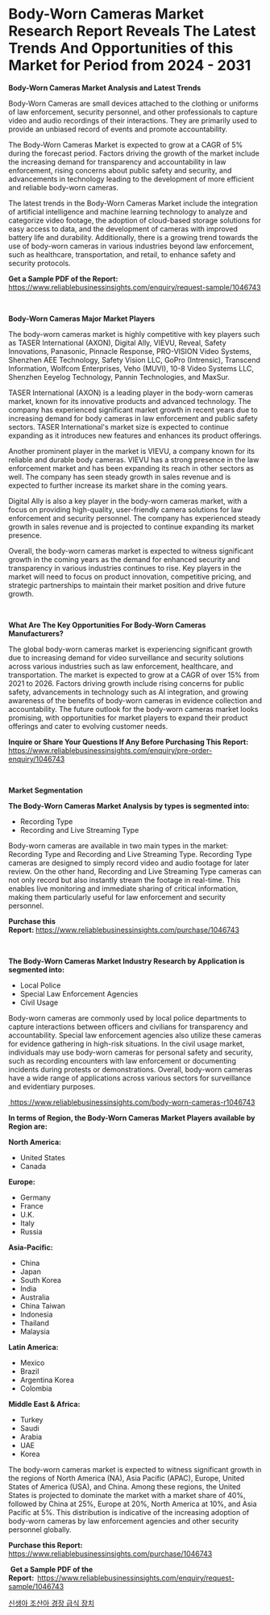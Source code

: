 <p><h1>Body-Worn Cameras Market Research Report Reveals The Latest Trends And Opportunities of this Market for Period from 2024 - 2031</h1></p><p><strong>Body-Worn Cameras Market Analysis and Latest Trends</strong></p>
<p><p>Body-Worn Cameras are small devices attached to the clothing or uniforms of law enforcement, security personnel, and other professionals to capture video and audio recordings of their interactions. They are primarily used to provide an unbiased record of events and promote accountability.</p><p>The Body-Worn Cameras Market is expected to grow at a CAGR of 5% during the forecast period. Factors driving the growth of the market include the increasing demand for transparency and accountability in law enforcement, rising concerns about public safety and security, and advancements in technology leading to the development of more efficient and reliable body-worn cameras.</p><p>The latest trends in the Body-Worn Cameras Market include the integration of artificial intelligence and machine learning technology to analyze and categorize video footage, the adoption of cloud-based storage solutions for easy access to data, and the development of cameras with improved battery life and durability. Additionally, there is a growing trend towards the use of body-worn cameras in various industries beyond law enforcement, such as healthcare, transportation, and retail, to enhance safety and security protocols.</p></p>
<p><strong>Get a Sample PDF of the Report:&nbsp;</strong> <a href="https://www.reliablebusinessinsights.com/enquiry/request-sample/1046743">https://www.reliablebusinessinsights.com/enquiry/request-sample/1046743</a></p>
<p>&nbsp;</p>
<p><strong>Body-Worn Cameras Major Market Players</strong></p>
<p><p>The body-worn cameras market is highly competitive with key players such as TASER International (AXON), Digital Ally, VIEVU, Reveal, Safety Innovations, Panasonic, Pinnacle Response, PRO-VISION Video Systems, Shenzhen AEE Technology, Safety Vision LLC, GoPro (Intrensic), Transcend Information, Wolfcom Enterprises, Veho (MUVI), 10-8 Video Systems LLC, Shenzhen Eeyelog Technology, Pannin Technologies, and MaxSur.</p><p>TASER International (AXON) is a leading player in the body-worn cameras market, known for its innovative products and advanced technology. The company has experienced significant market growth in recent years due to increasing demand for body cameras in law enforcement and public safety sectors. TASER International's market size is expected to continue expanding as it introduces new features and enhances its product offerings.</p><p>Another prominent player in the market is VIEVU, a company known for its reliable and durable body cameras. VIEVU has a strong presence in the law enforcement market and has been expanding its reach in other sectors as well. The company has seen steady growth in sales revenue and is expected to further increase its market share in the coming years.</p><p>Digital Ally is also a key player in the body-worn cameras market, with a focus on providing high-quality, user-friendly camera solutions for law enforcement and security personnel. The company has experienced steady growth in sales revenue and is projected to continue expanding its market presence.</p><p>Overall, the body-worn cameras market is expected to witness significant growth in the coming years as the demand for enhanced security and transparency in various industries continues to rise. Key players in the market will need to focus on product innovation, competitive pricing, and strategic partnerships to maintain their market position and drive future growth.</p></p>
<p>&nbsp;</p>
<p><strong>What Are The Key Opportunities For Body-Worn Cameras Manufacturers?</strong></p>
<p><p>The global body-worn cameras market is experiencing significant growth due to increasing demand for video surveillance and security solutions across various industries such as law enforcement, healthcare, and transportation. The market is expected to grow at a CAGR of over 15% from 2021 to 2026. Factors driving growth include rising concerns for public safety, advancements in technology such as AI integration, and growing awareness of the benefits of body-worn cameras in evidence collection and accountability. The future outlook for the body-worn cameras market looks promising, with opportunities for market players to expand their product offerings and cater to evolving customer needs.</p></p>
<p><strong>Inquire or Share Your Questions If Any Before Purchasing This Report:</strong> <a href="https://www.reliablebusinessinsights.com/enquiry/pre-order-enquiry/1046743">https://www.reliablebusinessinsights.com/enquiry/pre-order-enquiry/1046743</a></p>
<p>&nbsp;</p>
<p><strong>Market Segmentation</strong></p>
<p><strong>The Body-Worn Cameras Market Analysis by types is segmented into:</strong></p>
<p><ul><li>Recording Type</li><li>Recording and Live Streaming Type</li></ul></p>
<p><p>Body-worn cameras are available in two main types in the market: Recording Type and Recording and Live Streaming Type. Recording Type cameras are designed to simply record video and audio footage for later review. On the other hand, Recording and Live Streaming Type cameras can not only record but also instantly stream the footage in real-time. This enables live monitoring and immediate sharing of critical information, making them particularly useful for law enforcement and security personnel.</p></p>
<p><strong>Purchase this Report:&nbsp;</strong><a href="https://www.reliablebusinessinsights.com/purchase/1046743">https://www.reliablebusinessinsights.com/purchase/1046743</a></p>
<p>&nbsp;</p>
<p><strong>The Body-Worn Cameras Market Industry Research by Application is segmented into:</strong></p>
<p><ul><li>Local Police</li><li>Special Law Enforcement Agencies</li><li>Civil Usage</li></ul></p>
<p><p>Body-worn cameras are commonly used by local police departments to capture interactions between officers and civilians for transparency and accountability. Special law enforcement agencies also utilize these cameras for evidence gathering in high-risk situations. In the civil usage market, individuals may use body-worn cameras for personal safety and security, such as recording encounters with law enforcement or documenting incidents during protests or demonstrations. Overall, body-worn cameras have a wide range of applications across various sectors for surveillance and evidentiary purposes.</p></p>
<p><a href="https://www.reliablebusinessinsights.com/body-worn-cameras-r1046743">&nbsp;https://www.reliablebusinessinsights.com/body-worn-cameras-r1046743</a></p>
<p><strong>In terms of Region, the Body-Worn Cameras Market Players available by Region are:</strong></p>
<p>
    <p> <strong> North America: </strong>
        <ul>
            <li>United States</li>
            <li>Canada</li>
        </ul>
        </p> 
    <p> <strong> Europe: </strong>
        <ul>
            <li>Germany</li>
            <li>France</li>
            <li>U.K.</li>
            <li>Italy</li>
            <li>Russia</li>
        </ul>
        </p> 
    <p> <strong> Asia-Pacific: </strong>
        <ul>
            <li>China</li>
            <li>Japan</li>
            <li>South Korea</li>
            <li>India</li>
            <li>Australia</li>
            <li>China Taiwan</li>
            <li>Indonesia</li>
            <li>Thailand</li>
            <li>Malaysia</li>
        </ul>
        </p> 
    <p> <strong> Latin America: </strong>
        <ul>
            <li>Mexico</li>
            <li>Brazil</li>
            <li>Argentina Korea</li>
            <li>Colombia</li>
        </ul>
        </p> 
    <p> <strong> Middle East & Africa: </strong>
        <ul>
            <li>Turkey</li>
            <li>Saudi</li>
            <li>Arabia</li>
            <li>UAE</li>
            <li>Korea</li>
        </ul>
    </p>
    </p>
<p><p>The body-worn cameras market is expected to witness significant growth in the regions of North America (NA), Asia Pacific (APAC), Europe, United States of America (USA), and China. Among these regions, the United States is projected to dominate the market with a market share of 40%, followed by China at 25%, Europe at 20%, North America at 10%, and Asia Pacific at 5%. This distribution is indicative of the increasing adoption of body-worn cameras by law enforcement agencies and other security personnel globally.</p></p>
<p><strong>Purchase this Report: </strong><a href="https://www.reliablebusinessinsights.com/purchase/1046743">https://www.reliablebusinessinsights.com/purchase/1046743</a></p>
<p>&nbsp;<strong>Get a Sample PDF of the Report:&nbsp;&nbsp;</strong><a href="https://www.reliablebusinessinsights.com/enquiry/request-sample/1046743">https://www.reliablebusinessinsights.com/enquiry/request-sample/1046743</a></p>
<p><strong></strong></p>
<p><p><a href="https://github.com/hasanrajibul387/Market-Research-Report-List-1/blob/main/1486786126072.md">신생아 조산아 경장 급식 장치</a></p></p>